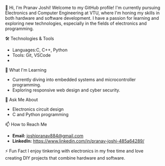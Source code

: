 👋 Hi, I'm Pranav Joshi!
Welcome to my GitHub profile! I'm currently pursuing Electronics and Computer Engineering at VTU, where I'm honing my skills in both hardware and software development. I have a passion for learning and exploring new technologies, especially in the fields of electronics and programming.

🛠️ Technologies & Tools
- Languages:C, C++, Python
- Tools: Git, VSCode
- 
🌱 What I'm Learning
- Currently diving into embedded systems and microcontroller programming.
- Exploring responsive web design and cyber security.


💬 Ask Me About
- Electronics circuit design
- C and Python programming

📫 How to Reach Me
- **Email:** joshipranav884@gmail.com
- **LinkedIn:** https://www.linkedin.com/in/pranav-joshi-485a64289/

⚡ Fun Fact
I enjoy tinkering with electronics in my free time and love creating DIY projects that combine hardware and software.

